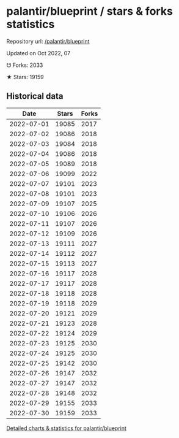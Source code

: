 # palantir/blueprint / stars & forks statistics

Repository url: [/palantir/blueprint](https://github.com/palantir/blueprint)

Updated on Oct 2022, 07

☋ Forks: 2033

★ Stars: 19159

## Historical data
| Date | Stars | Forks |
|------|-------|-------|
| 2022-07-01 | 19085 | 2017 | 
| 2022-07-02 | 19086 | 2018 | 
| 2022-07-03 | 19084 | 2018 | 
| 2022-07-04 | 19086 | 2018 | 
| 2022-07-05 | 19089 | 2018 | 
| 2022-07-06 | 19099 | 2022 | 
| 2022-07-07 | 19101 | 2023 | 
| 2022-07-08 | 19101 | 2023 | 
| 2022-07-09 | 19107 | 2025 | 
| 2022-07-10 | 19106 | 2026 | 
| 2022-07-11 | 19107 | 2026 | 
| 2022-07-12 | 19109 | 2026 | 
| 2022-07-13 | 19111 | 2027 | 
| 2022-07-14 | 19112 | 2027 | 
| 2022-07-15 | 19113 | 2027 | 
| 2022-07-16 | 19117 | 2028 | 
| 2022-07-17 | 19117 | 2028 | 
| 2022-07-18 | 19118 | 2028 | 
| 2022-07-19 | 19118 | 2029 | 
| 2022-07-20 | 19121 | 2029 | 
| 2022-07-21 | 19123 | 2028 | 
| 2022-07-22 | 19124 | 2029 | 
| 2022-07-23 | 19125 | 2030 | 
| 2022-07-24 | 19125 | 2030 | 
| 2022-07-25 | 19142 | 2030 | 
| 2022-07-26 | 19147 | 2032 | 
| 2022-07-27 | 19147 | 2032 | 
| 2022-07-28 | 19148 | 2032 | 
| 2022-07-29 | 19155 | 2033 | 
| 2022-07-30 | 19159 | 2033 | 


[Detailed charts & statistics for palantir/blueprint](https://reviewgithub.com/rep/palantir/blueprint)
